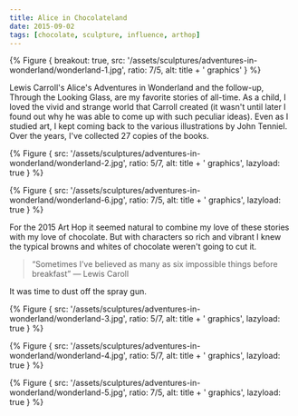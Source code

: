 ```yaml
---
title: Alice in Chocolateland
date: 2015-09-02
tags: [chocolate, sculpture, influence, arthop]
---
```


{% Figure {
    breakout: true,
    src: '/assets/sculptures/adventures-in-wonderland/wonderland-1.jpg',
    ratio: 7/5,
    alt: title + ' graphics'
} %}

Lewis Carroll's Alice's Adventures in Wonderland and the follow-up, Through the Looking Glass, are my favorite stories of all-time. As a child, I loved the vivid and strange world that Carroll created (it wasn't until later I found out why he was able to come up with such peculiar ideas). Even as I studied art, I kept coming back to the various illustrations by John Tenniel. Over the years, I've collected 27 copies of the books.

{% Figure {
    src: '/assets/sculptures/adventures-in-wonderland/wonderland-2.jpg',
    ratio: 5/7,
    alt: title + ' graphics',
    lazyload: true
} %}

{% Figure {
    src: '/assets/sculptures/adventures-in-wonderland/wonderland-6.jpg',
    ratio: 7/5,
    alt: title + ' graphics',
    lazyload: true
} %}

For the 2015 Art Hop it seemed natural to combine my love of these stories with my love of chocolate. But with characters so rich and vibrant I knew the typical browns and whites of chocolate weren't going to cut it.

> “Sometimes I’ve believed as many as six impossible things before breakfast”
> — Lewis Caroll

It was time to dust off the spray gun. 

{% Figure {
    src: '/assets/sculptures/adventures-in-wonderland/wonderland-3.jpg',
    ratio: 5/7,
    alt: title + ' graphics',
    lazyload: true
} %}

{% Figure {
    src: '/assets/sculptures/adventures-in-wonderland/wonderland-4.jpg',
    ratio: 5/7,
    alt: title + ' graphics',
    lazyload: true
} %}

{% Figure {
    src: '/assets/sculptures/adventures-in-wonderland/wonderland-5.jpg',
    ratio: 7/5,
    alt: title + ' graphics',
    lazyload: true
} %}
